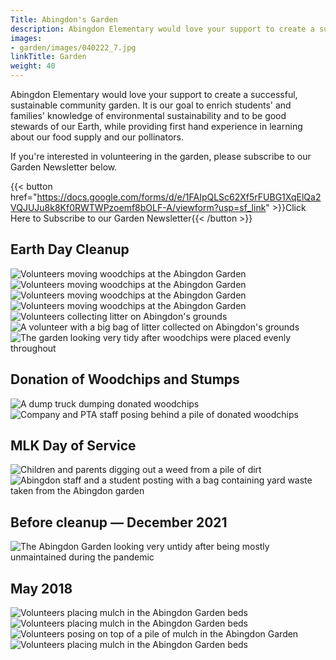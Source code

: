 ```yaml
---
Title: Abingdon's Garden
description: Abingdon Elementary would love your support to create a successful, sustainable community garden.
images:
- garden/images/040222_7.jpg
linkTitle: Garden
weight: 40
---
```


Abingdon Elementary would love your support to create a successful, sustainable community garden.  It is our goal to enrich students' and families' knowledge of environmental sustainability and to be good stewards of our Earth, while providing first hand experience in learning about our food supply and our pollinators.

If you're interested in volunteering in the garden, please subscribe to our Garden Newsletter below.

{{< button href="https://docs.google.com/forms/d/e/1FAIpQLSc62Xf5rFUBG1XqElQa2VQJUJu8k8Kf0RWTWPzoemf8bOLF-A/viewform?usp=sf_link" >}}Click Here to Subscribe to our Garden Newsletter{{< /button >}}

## Earth Day Cleanup

![Volunteers moving woodchips at the Abingdon Garden](images/040222_1.jpg)
![Volunteers moving woodchips at the Abingdon Garden](images/040222_2.jpg)
![Volunteers moving woodchips at the Abingdon Garden](images/040222_3.jpg)
![Volunteers moving woodchips at the Abingdon Garden](images/040222_4.jpg)
![Volunteers collecting litter on Abingdon's grounds](images/040222_5.jpg)
![A volunteer with a big bag of litter collected on Abingdon's grounds](images/040222_6.jpg)
![The garden looking very tidy after woodchips were placed evenly throughout](images/040222_7.jpg)

## Donation of Woodchips and Stumps

![A dump truck dumping donated woodchips](images/040122_1.jpg)
![Company and PTA staff posing behind a pile of donated woodchips](images/040122_2.jpg)

## MLK Day of Service

![Children and parents digging out a weed from a pile of dirt](images/IMG_1100.jpg)
![Abingdon staff and a student posting with a bag containing yard waste taken from the Abingdon garden](images/IMG_1116.jpg)

## Before cleanup — December 2021

![The Abingdon Garden looking very untidy after being mostly unmaintained during the pandemic](images/IMG_6887.jpg)

## May 2018

![Volunteers placing mulch in the Abingdon Garden beds](images/995305229703925761_1.jpg)
![Volunteers placing mulch in the Abingdon Garden beds](images/995305229703925761_2.jpg)
![Volunteers posing on top of a pile of mulch in the Abingdon Garden](images/995305229703925761_3.jpg)
![Volunteers placing mulch in the Abingdon Garden beds](images/995305229703925761_4.jpg)